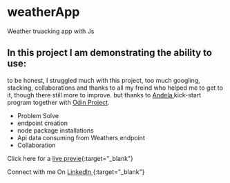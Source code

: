 # weatherApp
Weather truacking app with Js
## In this project I am demonstrating the ability to use:

to be honest, I struggled much with this project, too much googling, stacking, collaborations and thanks to all my freind who helped me to get to it, though there still more to improve. but thanks to [Andela ](https://andela.com/)kick-start program together with [Odin Project](https://www.theodinproject.com/paths/foundations/courses/foundations).

- Problem Solve
- endpoint creation 
- node package installations 
- Api data consuming  from Weathers endpoint
- Collaboration 

Click here for a [live previe](https://jado-jeady.github.io/weatherApp/dist/){:target="_blank"}

Connect with me On [LinkedIn ](https://www.linkedin.com/in/jado1/){:target="_blank"}